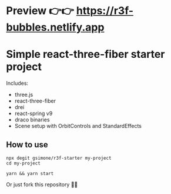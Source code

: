 # Preview 👉👉 https://r3f-bubbles.netlify.app

# Simple react-three-fiber starter project

Includes:

- three.js
- react-three-fiber
- drei
- react-spring v9
- draco binaries
- Scene setup with OrbitControls and StandardEffects

## How to use

```
npx degit gsimone/r3f-starter my-project
cd my-project

yarn && yarn start
```

Or just fork this repository 🤷‍♂️
